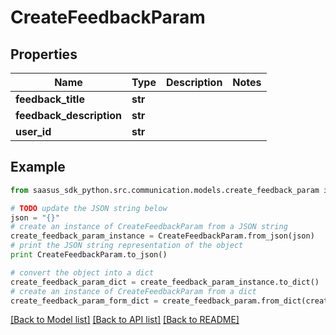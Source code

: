 # CreateFeedbackParam


## Properties

Name | Type | Description | Notes
------------ | ------------- | ------------- | -------------
**feedback_title** | **str** |  | 
**feedback_description** | **str** |  | 
**user_id** | **str** |  | 

## Example

```python
from saasus_sdk_python.src.communication.models.create_feedback_param import CreateFeedbackParam

# TODO update the JSON string below
json = "{}"
# create an instance of CreateFeedbackParam from a JSON string
create_feedback_param_instance = CreateFeedbackParam.from_json(json)
# print the JSON string representation of the object
print CreateFeedbackParam.to_json()

# convert the object into a dict
create_feedback_param_dict = create_feedback_param_instance.to_dict()
# create an instance of CreateFeedbackParam from a dict
create_feedback_param_form_dict = create_feedback_param.from_dict(create_feedback_param_dict)
```
[[Back to Model list]](../README.md#documentation-for-models) [[Back to API list]](../README.md#documentation-for-api-endpoints) [[Back to README]](../README.md)


